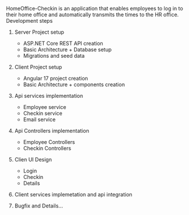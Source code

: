 HomeOffice-Checkin is an application that enables employees to log in to their home office and automatically transmits the times to the HR office.
Development steps
1. Server Project setup
   - ASP.NET Core REST API creation
   - Basic Architecture + Database setup
   - Migrations and seed data
     
2. Client Project setup
   - Angular 17 project creation
   - Basic Architecture + components creation
     
3. Api services implementation
   - Employee service
   - Checkin service
   - Email service
     
4. Api Controllers implementation
   - Employee Controllers
   - Checkin Controllers
     
5. Clien UI Design
   - Login
   - Checkin
   - Details
     
6. Client services implemetation and api integration
7. Bugfix and Details...
